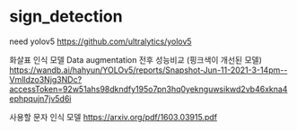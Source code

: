 # sign_detection

need yolov5
https://github.com/ultralytics/yolov5

화살표 인식 모델 Data augmentation 전후 성능비교 (핑크색이 개선된 모델)
https://wandb.ai/hahyun/YOLOv5/reports/Snapshot-Jun-11-2021-3-14pm--Vmlldzo3Njg3NDc?accessToken=92w51ahs98dkndfy195o7pn3hq0yeknguwsikwd2vb46xkna4ephpqujn7jv5d6i

사용할 문자 인식 모델
https://arxiv.org/pdf/1603.03915.pdf
